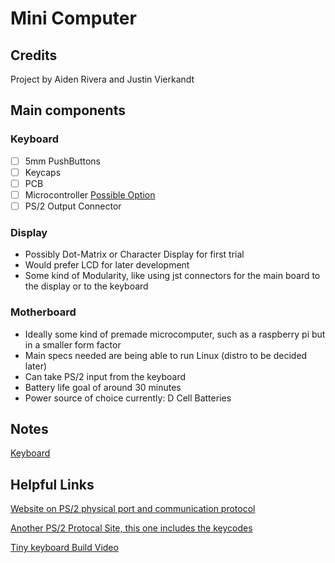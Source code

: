 # Mini Computer

## Credits

Project by Aiden Rivera and Justin Vierkandt

## Main components

### Keyboard
- [ ] 5mm PushButtons
- [ ] Keycaps
- [ ] PCB
- [ ] Microcontroller [Possible Option](https://store-usa.arduino.cc/products/nano-esp32-with-headers) 
- [ ] PS/2 Output Connector

### Display
- Possibly Dot-Matrix or Character Display for first trial
- Would prefer LCD for later development
- Some kind of Modularity, like using jst connectors for the main board to the display or to the keyboard

### Motherboard
- Ideally some kind of premade microcomputer, such as a raspberry pi but in a smaller form factor
- Main specs needed are being able to run Linux (distro to be decided later)
- Can take PS/2 input from the keyboard
- Battery life goal of around 30 minutes
- Power source of choice currently: D Cell Batteries

## Notes
[Keyboard](Notes/Keyboard.md)

## Helpful Links

[Website on PS/2 physical port and communication protocol](https://www.burtonsys.com/ps2_chapweske.htm)

[Another PS/2 Protocal Site, this one includes the keycodes](https://www.eecg.utoronto.ca/~jayar/ece241_08F/AudioVideoCores/ps2/ps2.html#apkeycodes)

[Tiny keyboard Build Video](https://www.youtube.com/watch?v=ZZqfPCV0RMk)
